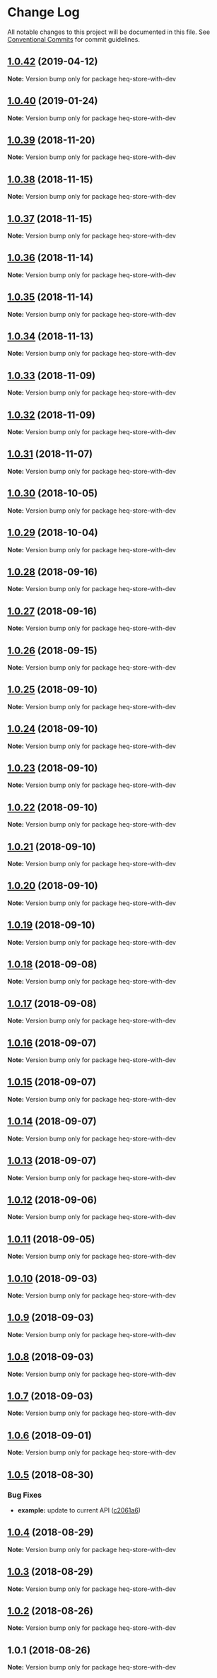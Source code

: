 # Change Log

All notable changes to this project will be documented in this file.
See [Conventional Commits](https://conventionalcommits.org) for commit guidelines.

<a name="1.0.42"></a>
## [1.0.42](https://github.com/tungv/jerni/compare/heq-store-with-dev@1.0.41...heq-store-with-dev@1.0.42) (2019-04-12)




**Note:** Version bump only for package heq-store-with-dev

<a name="1.0.40"></a>
## [1.0.40](https://github.com/tungv/jerni/compare/heq-store-with-dev@1.0.39...heq-store-with-dev@1.0.40) (2019-01-24)




**Note:** Version bump only for package heq-store-with-dev

<a name="1.0.39"></a>
## [1.0.39](https://github.com/tungv/jerni/compare/heq-store-with-dev@1.0.38...heq-store-with-dev@1.0.39) (2018-11-20)




**Note:** Version bump only for package heq-store-with-dev

<a name="1.0.38"></a>
## [1.0.38](https://github.com/tungv/jerni/compare/heq-store-with-dev@1.0.37...heq-store-with-dev@1.0.38) (2018-11-15)




**Note:** Version bump only for package heq-store-with-dev

<a name="1.0.37"></a>
## [1.0.37](https://github.com/tungv/jerni/compare/heq-store-with-dev@1.0.36...heq-store-with-dev@1.0.37) (2018-11-15)




**Note:** Version bump only for package heq-store-with-dev

<a name="1.0.36"></a>
## [1.0.36](https://github.com/tungv/jerni/compare/heq-store-with-dev@1.0.35...heq-store-with-dev@1.0.36) (2018-11-14)




**Note:** Version bump only for package heq-store-with-dev

<a name="1.0.35"></a>
## [1.0.35](https://github.com/tungv/jerni/compare/heq-store-with-dev@1.0.34...heq-store-with-dev@1.0.35) (2018-11-14)




**Note:** Version bump only for package heq-store-with-dev

<a name="1.0.34"></a>
## [1.0.34](https://github.com/tungv/jerni/compare/heq-store-with-dev@1.0.33...heq-store-with-dev@1.0.34) (2018-11-13)




**Note:** Version bump only for package heq-store-with-dev

<a name="1.0.33"></a>
## [1.0.33](https://github.com/tungv/jerni/compare/heq-store-with-dev@1.0.31...heq-store-with-dev@1.0.33) (2018-11-09)




**Note:** Version bump only for package heq-store-with-dev

<a name="1.0.32"></a>
## [1.0.32](https://github.com/tungv/jerni/compare/heq-store-with-dev@1.0.31...heq-store-with-dev@1.0.32) (2018-11-09)




**Note:** Version bump only for package heq-store-with-dev

<a name="1.0.31"></a>
## [1.0.31](https://github.com/tungv/jerni/compare/heq-store-with-dev@1.0.30...heq-store-with-dev@1.0.31) (2018-11-07)




**Note:** Version bump only for package heq-store-with-dev

<a name="1.0.30"></a>
## [1.0.30](https://github.com/tungv/jerni/compare/heq-store-with-dev@1.0.29...heq-store-with-dev@1.0.30) (2018-10-05)




**Note:** Version bump only for package heq-store-with-dev

<a name="1.0.29"></a>
## [1.0.29](https://github.com/tungv/jerni/compare/heq-store-with-dev@1.0.28...heq-store-with-dev@1.0.29) (2018-10-04)




**Note:** Version bump only for package heq-store-with-dev

<a name="1.0.28"></a>
## [1.0.28](https://github.com/tungv/jerni/compare/heq-store-with-dev@1.0.27...heq-store-with-dev@1.0.28) (2018-09-16)




**Note:** Version bump only for package heq-store-with-dev

<a name="1.0.27"></a>
## [1.0.27](https://github.com/tungv/jerni/compare/heq-store-with-dev@1.0.26...heq-store-with-dev@1.0.27) (2018-09-16)




**Note:** Version bump only for package heq-store-with-dev

<a name="1.0.26"></a>
## [1.0.26](https://github.com/tungv/jerni/compare/heq-store-with-dev@1.0.25...heq-store-with-dev@1.0.26) (2018-09-15)




**Note:** Version bump only for package heq-store-with-dev

<a name="1.0.25"></a>
## [1.0.25](https://github.com/tungv/jerni/compare/heq-store-with-dev@1.0.24...heq-store-with-dev@1.0.25) (2018-09-10)




**Note:** Version bump only for package heq-store-with-dev

<a name="1.0.24"></a>
## [1.0.24](https://github.com/tungv/jerni/compare/heq-store-with-dev@1.0.23...heq-store-with-dev@1.0.24) (2018-09-10)




**Note:** Version bump only for package heq-store-with-dev

<a name="1.0.23"></a>
## [1.0.23](https://github.com/tungv/jerni/compare/heq-store-with-dev@1.0.22...heq-store-with-dev@1.0.23) (2018-09-10)




**Note:** Version bump only for package heq-store-with-dev

<a name="1.0.22"></a>
## [1.0.22](https://github.com/tungv/jerni/compare/heq-store-with-dev@1.0.21...heq-store-with-dev@1.0.22) (2018-09-10)




**Note:** Version bump only for package heq-store-with-dev

<a name="1.0.21"></a>
## [1.0.21](https://github.com/tungv/jerni/compare/heq-store-with-dev@1.0.20...heq-store-with-dev@1.0.21) (2018-09-10)




**Note:** Version bump only for package heq-store-with-dev

<a name="1.0.20"></a>
## [1.0.20](https://github.com/tungv/jerni/compare/heq-store-with-dev@1.0.19...heq-store-with-dev@1.0.20) (2018-09-10)




**Note:** Version bump only for package heq-store-with-dev

<a name="1.0.19"></a>
## [1.0.19](https://github.com/tungv/jerni/compare/heq-store-with-dev@1.0.18...heq-store-with-dev@1.0.19) (2018-09-10)




**Note:** Version bump only for package heq-store-with-dev

<a name="1.0.18"></a>
## [1.0.18](https://github.com/tungv/jerni/compare/heq-store-with-dev@1.0.17...heq-store-with-dev@1.0.18) (2018-09-08)




**Note:** Version bump only for package heq-store-with-dev

<a name="1.0.17"></a>
## [1.0.17](https://github.com/tungv/jerni/compare/heq-store-with-dev@1.0.16...heq-store-with-dev@1.0.17) (2018-09-08)




**Note:** Version bump only for package heq-store-with-dev

<a name="1.0.16"></a>
## [1.0.16](https://github.com/tungv/jerni/compare/heq-store-with-dev@1.0.15...heq-store-with-dev@1.0.16) (2018-09-07)




**Note:** Version bump only for package heq-store-with-dev

<a name="1.0.15"></a>
## [1.0.15](https://github.com/tungv/jerni/compare/heq-store-with-dev@1.0.14...heq-store-with-dev@1.0.15) (2018-09-07)




**Note:** Version bump only for package heq-store-with-dev

<a name="1.0.14"></a>
## [1.0.14](https://github.com/tungv/jerni/compare/heq-store-with-dev@1.0.13...heq-store-with-dev@1.0.14) (2018-09-07)




**Note:** Version bump only for package heq-store-with-dev

<a name="1.0.13"></a>
## [1.0.13](https://github.com/tungv/jerni/compare/heq-store-with-dev@1.0.12...heq-store-with-dev@1.0.13) (2018-09-07)




**Note:** Version bump only for package heq-store-with-dev

<a name="1.0.12"></a>
## [1.0.12](https://github.com/tungv/jerni/compare/heq-store-with-dev@1.0.11...heq-store-with-dev@1.0.12) (2018-09-06)




**Note:** Version bump only for package heq-store-with-dev

<a name="1.0.11"></a>
## [1.0.11](https://github.com/tungv/jerni/compare/heq-store-with-dev@1.0.10...heq-store-with-dev@1.0.11) (2018-09-05)




**Note:** Version bump only for package heq-store-with-dev

<a name="1.0.10"></a>
## [1.0.10](https://github.com/tungv/jerni/compare/heq-store-with-dev@1.0.9...heq-store-with-dev@1.0.10) (2018-09-03)




**Note:** Version bump only for package heq-store-with-dev

<a name="1.0.9"></a>
## [1.0.9](https://github.com/tungv/jerni/compare/heq-store-with-dev@1.0.8...heq-store-with-dev@1.0.9) (2018-09-03)




**Note:** Version bump only for package heq-store-with-dev

<a name="1.0.8"></a>
## [1.0.8](https://github.com/tungv/jerni/compare/heq-store-with-dev@1.0.7...heq-store-with-dev@1.0.8) (2018-09-03)




**Note:** Version bump only for package heq-store-with-dev

<a name="1.0.7"></a>
## [1.0.7](https://github.com/tungv/jerni/compare/heq-store-with-dev@1.0.6...heq-store-with-dev@1.0.7) (2018-09-03)




**Note:** Version bump only for package heq-store-with-dev

<a name="1.0.6"></a>
## [1.0.6](https://github.com/tungv/jerni/compare/heq-store-with-dev@1.0.5...heq-store-with-dev@1.0.6) (2018-09-01)




**Note:** Version bump only for package heq-store-with-dev

<a name="1.0.5"></a>
## [1.0.5](https://github.com/tungv/jerni/compare/heq-store-with-dev@1.0.4...heq-store-with-dev@1.0.5) (2018-08-30)


### Bug Fixes

* **example:** update to current API ([c2061a6](https://github.com/tungv/jerni/commit/c2061a6))




<a name="1.0.4"></a>
## [1.0.4](https://github.com/tungv/jerni/compare/heq-store-with-dev@1.0.3...heq-store-with-dev@1.0.4) (2018-08-29)




**Note:** Version bump only for package heq-store-with-dev

<a name="1.0.3"></a>
## [1.0.3](https://github.com/tungv/jerni/compare/heq-store-with-dev@1.0.2...heq-store-with-dev@1.0.3) (2018-08-29)




**Note:** Version bump only for package heq-store-with-dev

<a name="1.0.2"></a>
## [1.0.2](https://github.com/tungv/jerni/compare/heq-store-with-dev@1.0.1...heq-store-with-dev@1.0.2) (2018-08-26)




**Note:** Version bump only for package heq-store-with-dev

<a name="1.0.1"></a>
## 1.0.1 (2018-08-26)




**Note:** Version bump only for package heq-store-with-dev
